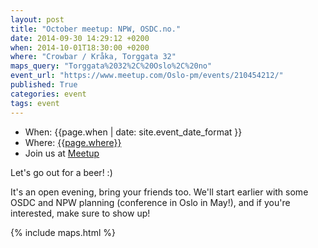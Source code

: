 ```yaml
---
layout: post
title: "October meetup: NPW, OSDC.no."
date: 2014-09-30 14:29:12 +0200
when: 2014-10-01T18:30:00 +0200
where: "Crowbar / Kråka, Torggata 32"
maps_query: "Torggata%2032%2C%20Oslo%2C%20no"
event_url: "https://www.meetup.com/Oslo-pm/events/210454212/"
published: True
categories: event
tags: event
---
```


* When: {{page.when | date: site.event_date_format }}
* Where: [{{page.where}}]({{site.maps_url}}{{page.maps_query}})
* Join us at [Meetup]({{page.event_url}})

Let&#39;s go out for a beer! :)

It&#39;s an open evening, bring your friends too. We&#39;ll start earlier with some OSDC and NPW planning (conference in Oslo in May!), and if you&#39;re interested, make sure to show up!

{% include maps.html %}